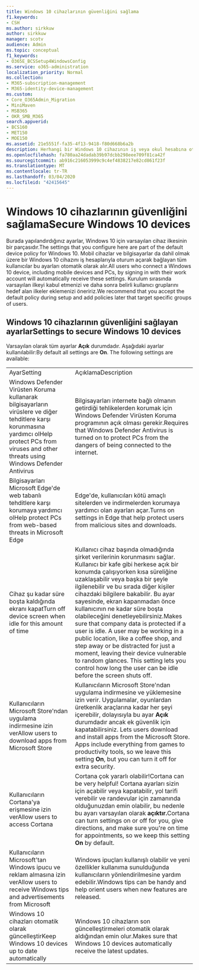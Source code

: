 ```yaml
---
title: Windows 10 cihazlarının güvenliğini sağlama
f1.keywords:
- CSH
ms.author: sirkkuw
author: sirkkuw
manager: scotv
audience: Admin
ms.topic: conceptual
f1_keywords:
- O365E_BCSSetup4WindowsConfig
ms.service: o365-administration
localization_priority: Normal
ms.collection:
- M365-subscription-management
- M365-identity-device-management
ms.custom:
- Core_O365Admin_Migration
- MiniMaven
- MSB365
- OKR_SMB_M365
search.appverid:
- BCS160
- MET150
- MOE150
ms.assetid: 21e5551f-fa35-4f13-9418-f80d668b6a2b
description: Herhangi bir Windows 10 cihazının iş veya okul hesabına oturum açmadan alacağı varsayılan aygıt ilkesinin ayarlarını yapılandırma hakkında bilgi edinin.
ms.openlocfilehash: fa780aa24dadab39b97dcbb298eee709f81ca42f
ms.sourcegitcommit: ab916c216053999c9c4ef4838217e82cd861f23f
ms.translationtype: MT
ms.contentlocale: tr-TR
ms.lasthandoff: 03/04/2020
ms.locfileid: "42415645"
---
```

# <a name="secure-windows-10-devices"></a><span data-ttu-id="38ace-103">Windows 10 cihazlarının güvenliğini sağlama</span><span class="sxs-lookup"><span data-stu-id="38ace-103">Secure Windows 10 devices</span></span>

<span data-ttu-id="38ace-104">Burada yapılandırdığınız ayarlar, Windows 10 için varsayılan cihaz ilkesinin bir parçasıdır.</span><span class="sxs-lookup"><span data-stu-id="38ace-104">The settings that you configure here are part of the default device policy for Windows 10.</span></span> <span data-ttu-id="38ace-105">Mobil cihazlar ve bilgisayarlar da dahil olmak üzere bir Windows 10 cihazını iş hesaplarıyla oturum açarak bağlayan tüm kullanıcılar bu ayarları otomatik olarak alır.</span><span class="sxs-lookup"><span data-stu-id="38ace-105">All users who connect a Windows 10 device, including mobile devices and PCs, by signing in with their work account will automatically receive these settings.</span></span> <span data-ttu-id="38ace-106">Kurulum sırasında varsayılan ilkeyi kabul etmenizi ve daha sonra belirli kullanıcı gruplarını hedef alan ilkeler eklemenizi öneririz.</span><span class="sxs-lookup"><span data-stu-id="38ace-106">We recommend that you accept the default policy during setup and add policies later that target specific groups of users.</span></span>
  
## <a name="settings-to-secure-windows-10-devices"></a><span data-ttu-id="38ace-107">Windows 10 cihazlarının güvenliğini sağlayan ayarlar</span><span class="sxs-lookup"><span data-stu-id="38ace-107">Settings to secure Windows 10 devices</span></span>

<span data-ttu-id="38ace-p102">Varsayılan olarak tüm ayarlar **Açık** durumdadır. Aşağıdaki ayarlar kullanılabilir:</span><span class="sxs-lookup"><span data-stu-id="38ace-p102">By default all settings are **On**. The following settings are available:</span></span>
  
|||
|:-----|:-----|
|<span data-ttu-id="38ace-110">Ayar</span><span class="sxs-lookup"><span data-stu-id="38ace-110">Setting</span></span>  <br/> |<span data-ttu-id="38ace-111">Açıklama</span><span class="sxs-lookup"><span data-stu-id="38ace-111">Description</span></span>  <br/> |
|<span data-ttu-id="38ace-112">Windows Defender Virüsten Koruma kullanarak bilgisayarların virüslere ve diğer tehditlere karşı korunmasına yardımcı ol</span><span class="sxs-lookup"><span data-stu-id="38ace-112">Help protect PCs from viruses and other threats using Windows Defender Antivirus</span></span>  <br/> |<span data-ttu-id="38ace-113">Bilgisayarları internete bağlı olmanın getirdiği tehlikelerden korumak için Windows Defender Virüsten Koruma programının açık olması gerekir.</span><span class="sxs-lookup"><span data-stu-id="38ace-113">Requires that Windows Defender Antivirus is turned on to protect PCs from the dangers of being connected to the internet.</span></span>  <br/> |
|<span data-ttu-id="38ace-114">Bilgisayarları Microsoft Edge'de web tabanlı tehditlere karşı korumaya yardımcı ol</span><span class="sxs-lookup"><span data-stu-id="38ace-114">Help protect PCs from web-based threats in Microsoft Edge</span></span>  <br/> |<span data-ttu-id="38ace-115">Edge'de, kullanıcıları kötü amaçlı sitelerden ve indirmelerden korumaya yardımcı olan ayarları açar.</span><span class="sxs-lookup"><span data-stu-id="38ace-115">Turns on settings in Edge that help protect users from malicious sites and downloads.</span></span>  <br/> |
|<span data-ttu-id="38ace-116">Cihaz şu kadar süre boşta kaldığında ekranı kapat</span><span class="sxs-lookup"><span data-stu-id="38ace-116">Turn off device screen when idle for this amount of time</span></span>  <br/> |<span data-ttu-id="38ace-p103">Kullanıcı cihaz başında olmadığında şirket verilerinin korunmasını sağlar. Kullanıcı bir kafe gibi herkese açık bir konumda çalışıyorken kısa süreliğine uzaklaşabilir veya başka bir şeyle ilgilenebilir ve bu sırada diğer kişiler cihazdaki bilgilere bakabilir. Bu ayar sayesinde, ekran kapanmadan önce kullanıcının ne kadar süre boşta olabileceğini denetleyebilirsiniz.</span><span class="sxs-lookup"><span data-stu-id="38ace-p103">Makes sure that company data is protected if a user is idle. A user may be working in a public location, like a coffee shop, and step away or be distracted for just a moment, leaving their device vulnerable to random glances. This setting lets you control how long the user can be idle before the screen shuts off.</span></span>  <br/> |
|<span data-ttu-id="38ace-120">Kullanıcıların Microsoft Store'ndan uygulama indirmesine izin ver</span><span class="sxs-lookup"><span data-stu-id="38ace-120">Allow users to download apps from Microsoft Store</span></span>  <br/> |<span data-ttu-id="38ace-p104">Kullanıcıların Microsoft Store'ndan uygulama indirmesine ve yüklemesine izin verir. Uygulamalar, oyunlardan üretkenlik araçlarına kadar her şeyi içerebilir, dolayısıyla bu ayar **Açık** durumdadır ancak ek güvenlik için kapatabilirsiniz.  </span><span class="sxs-lookup"><span data-stu-id="38ace-p104">Lets users download and install apps from the Microsoft Store. Apps include everything from games to productivity tools, so we leave this setting **On**, but you can turn it off for extra security.  </span></span><br/> |
|<span data-ttu-id="38ace-123">Kullanıcıların Cortana'ya erişmesine izin ver</span><span class="sxs-lookup"><span data-stu-id="38ace-123">Allow users to access Cortana</span></span>  <br/> |<span data-ttu-id="38ace-124">Cortana çok yararlı olabilir!</span><span class="sxs-lookup"><span data-stu-id="38ace-124">Cortana can be very helpful!</span></span> <span data-ttu-id="38ace-125">Cortana ayarları sizin için açabilir veya kapatabilir, yol tarifi verebilir ve randevular için zamanında olduğunuzdan emin olabilir, bu nedenle bu ayarı varsayılan olarak **açıktır.**</span><span class="sxs-lookup"><span data-stu-id="38ace-125">Cortana can turn settings on or off for you, give directions, and make sure you're on time for appointments, so we keep this setting **On** by default.</span></span>  <br/> |
|<span data-ttu-id="38ace-126">Kullanıcıların Microsoft'tan Windows ipucu ve reklam almasına izin ver</span><span class="sxs-lookup"><span data-stu-id="38ace-126">Allow users to receive Windows tips and advertisements from Microsoft</span></span>  <br/> |<span data-ttu-id="38ace-127">Windows ipuçları kullanışlı olabilir ve yeni özellikler kullanıma sunulduğunda kullanıcıların yönlendirilmesine yardım edebilir.</span><span class="sxs-lookup"><span data-stu-id="38ace-127">Windows tips can be handy and help orient users when new features are released.</span></span>  <br/> |
|<span data-ttu-id="38ace-128">Windows 10 cihazları otomatik olarak güncelleştir</span><span class="sxs-lookup"><span data-stu-id="38ace-128">Keep Windows 10 devices up to date automatically</span></span>  <br/> |<span data-ttu-id="38ace-129">Windows 10 cihazların son güncelleştirmeleri otomatik olarak aldığından emin olur.</span><span class="sxs-lookup"><span data-stu-id="38ace-129">Makes sure that Windows 10 devices automatically receive the latest updates.</span></span>  <br/> |
   

